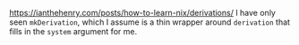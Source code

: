 https://ianthehenry.com/posts/how-to-learn-nix/derivations/
I have only seen `mkDerivation`, which I assume is a thin wrapper around `derivation` that fills in the `system` argument for me.
